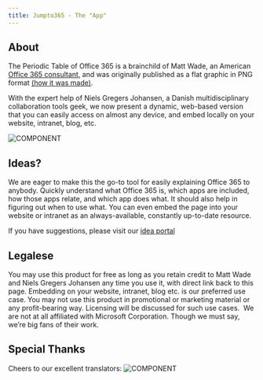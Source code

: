 ```yaml
---
title: Jumpto365 - The "App"
---
```

## About

The Periodic Table of Office 365 is a brainchild of Matt Wade, an American [Office 365 consultant](https://www.h3s-inc.com/), and was originally published as a flat graphic in PNG format [(how it was made)](https://www.linkedin.com/pulse/how-its-made-periodic-table-office-365-matt-wade/).

With the expert help of Niels Gregers Johansen, a Danish multidisciplinary collaboration tools geek, we now present a dynamic, web-based version that you can easily access on almost any device, and embed locally on your website, intranet, blog, etc.

![COMPONENT](https://dummyimage.com/300x200/000/fff&text=MattNiels&/MattNiels)


## Ideas?​
We are eager to make this the go-to tool for easily explaining Office 365 to anybody. Quickly understand what Office 365 is, which apps are included, how those apps relate, and which app does what. It should also help in figuring out when to use what. You can even embed the page into your website or intranet as an always-available, constantly up-to-date resource.

If you have suggestions, please visit our [idea portal](https://ideas.jumpto365.com/)

## Legalese​
You may use this product for free as long as you retain credit to Matt Wade and Niels Gregers Johansen any time you use it, with direct link back to this page. Embedding on your website, intranet, blog etc. is our preferred use case.​ You may not use this product in promotional or marketing material or any profit-bearing way. Licensing will be discussed for such use cases. ​ We are not at all affiliated with Microsoft Corporation. Though we must say, we’re big fans of their work.​

## Special Thanks​


Cheers to our excellent translators: ![COMPONENT](https://dummyimage.com/800x100/000/fff&text=Languages&/Languages)
